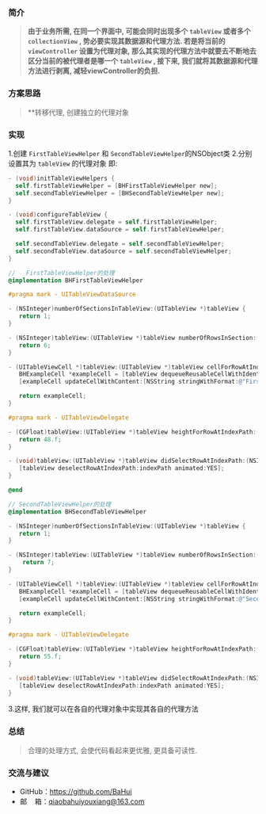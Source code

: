 ### 简介
> **由于业务所需, 在同一个界面中, 可能会同时出现多个 `tableView` 或者多个 `collectionView` , 势必要实现其数据源和代理方法. 若是将当前的 `viewController` 设置为代理对象, 那么其实现的代理方法中就要去不断地去区分当前的被代理者是哪一个 `tableView` , 接下来, 我们就将其数据源和代理方法进行剥离, 减轻viewController的负担.**

### 方案思路
> **转移代理, 创建独立的代理对象

### 实现
1.创建 `FirstTableViewHelper` 和 `SecondTableViewHelper`的NSObject类
2.分别设置其为 `tableView` 的代理对象
    即: 
```objectivec
- (void)initTableViewHelpers {
  self.firstTableViewHelper = [BHFirstTableViewHelper new];
  self.secondTableViewHelper = [BHSecondTableViewHelper new];
}

- (void)configureTableView {
  self.firstTableView.delegate = self.firstTableViewHelper;
  self.firstTableView.dataSource = self.firstTableViewHelper;

  self.secondTableView.delegate = self.secondTableViewHelper;
  self.secondTableView.dataSource = self.secondTableViewHelper;
}
```

```objectivec
//   FirstTableViewHelper的处理
@implementation BHFirstTableViewHelper

#pragma mark - UITableViewDataSource

- (NSInteger)numberOfSectionsInTableView:(UITableView *)tableView {
   return 1;
}

- (NSInteger)tableView:(UITableView *)tableView numberOfRowsInSection:(NSInteger)section {
   return 6;
}

- (UITableViewCell *)tableView:(UITableView *)tableView cellForRowAtIndexPath:(NSIndexPath *)indexPath {
   BHExampleCell *exampleCell = [tableView dequeueReusableCellWithIdentifier:BHExampleCellReuseId forIndexPath:indexPath];
   [exampleCell updateCellWithContent:[NSString stringWithFormat:@"First TableView : row -> %ld", (long)indexPath.row]];

   return exampleCell;
}

#pragma mark - UITableViewDelegate

- (CGFloat)tableView:(UITableView *)tableView heightForRowAtIndexPath:(NSIndexPath *)indexPath {
   return 48.f;
}

- (void)tableView:(UITableView *)tableView didSelectRowAtIndexPath:(NSIndexPath *)indexPath {
   [tableView deselectRowAtIndexPath:indexPath animated:YES];
}

@end
```

```objectivec
// SecondTableViewHelper的处理
@implementation BHSecondTableViewHelper

- (NSInteger)numberOfSectionsInTableView:(UITableView *)tableView {
   return 1;
}

- (NSInteger)tableView:(UITableView *)tableView numberOfRowsInSection:(NSInteger)section {
	return 7;
}

- (UITableViewCell *)tableView:(UITableView *)tableView cellForRowAtIndexPath:(NSIndexPath *)indexPath {
   BHExampleCell *exampleCell = [tableView dequeueReusableCellWithIdentifier:BHExampleCellReuseId forIndexPath:indexPath];
   [exampleCell updateCellWithContent:[NSString stringWithFormat:@"Second TableView : row -> %ld", (long)indexPath.row]];

   return exampleCell;
}

#pragma mark - UITableViewDelegate

- (CGFloat)tableView:(UITableView *)tableView heightForRowAtIndexPath:(NSIndexPath *)indexPath {
   return 55.f;
}

- (void)tableView:(UITableView *)tableView didSelectRowAtIndexPath:(NSIndexPath *)indexPath {
   [tableView deselectRowAtIndexPath:indexPath animated:YES];
}
```

3.这样, 我们就可以在各自的代理对象中实现其各自的代理方法

### 总结
> 合理的处理方式, 会使代码看起来更优雅, 更具备可读性.

### 交流与建议
- GitHub：<https://github.com/BaHui>
- 邮&nbsp;&nbsp;&nbsp; 箱：<qiaobahuiyouxiang@163.com>

